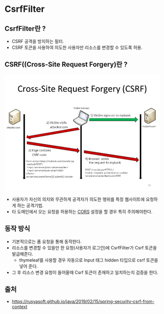 # CsrfFilter

## CsrfFilter란 ?
- CSRF 공격을 방지하는 필터.
- CSRF 토큰을 사용하여 의도한 사용자만 리소스를 변경할 수 있도록 허용.

## CSRF((Cross-Site Request Forgery)란 ?
![](../images/csrf.jpg)
- 사용자가 자신의 의지와 무관하게 공격자가 의도한 행위를 특정 웹사이트에 요청하게 하는 공격기법.  
- 타 도메인에서 오는 요청을 허용하는 [CORS](https://github.com/leeyohan93/TIL/blob/master/spring/security/Cors.md) 설정을 할 경우 특히 주의해야한다.

## 동작 방식
- 기본적으로는 폼 요청을 통해 동작한다.
- 리소스를 변경할 수 있을만 한 요청(사용자가 로그인)에 CsrfFilter가 Csrf 토큰을 발급해준다.
    - thymeleaf를 사용할 경우 자동으로 Input 태그 hidden 타입으로 csrf 토큰을 넣어 준다.
- 그 후 리소스 변경 요청이 들어올때 Csrf 토큰이 존재하고 일치하는지 검증을 한다.  

## 출처
- https://rusyasoft.github.io/java/2019/02/15/spring-security-csrf-from-context
